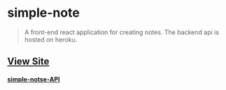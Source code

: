 # simple-note

> A front-end react application for creating notes. The backend api is hosted on heroku.

## [View Site](https://sharp-clarke-2b9a68.netlify.com/)

#### [simple-notse-API](https://github.com/madeleinewoodbury/simple-notes-api)
